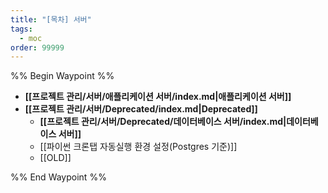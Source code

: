 ```yaml
---
title: "[목차] 서버"
tags:
  - moc
order: 99999
---
```

%% Begin Waypoint %%
- **[[프로젝트 관리/서버/애플리케이션 서버/index.md|애플리케이션 서버]]**
- **[[프로젝트 관리/서버/Deprecated/index.md|Deprecated]]**
	- **[[프로젝트 관리/서버/Deprecated/데이터베이스 서버/index.md|데이터베이스 서버]]**
	- [[파이썬 크론탭 자동실행 환경 설정(Postgres 기준)]]
	- [[OLD]]

%% End Waypoint %%